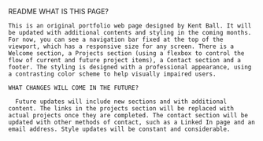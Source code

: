 README
    WHAT IS THIS PAGE?
    
    This is an original portfolio web page designed by Kent Ball. It will be updated with additional contents and styling in the coming months. For now, you can see a navigation bar fixed at the top of the viewport, which has a responsive size for any screen. There is a Welcome section, a Projects section (using a flexbox to control the flow of current and future project items), a Contact section and a footer. The styling is designed with a professional appearance, using a contrasting color scheme to help visually impaired users. 

    WHAT CHANGES WILL COME IN THE FUTURE? 

      Future updates will include new sections and with additional content. The links in the projects section will be replaced with actual projects once they are completed. The contact section will be updated with other methods of contact, such as a Linked In page and an email address. Style updates will be constant and considerable. 

    
